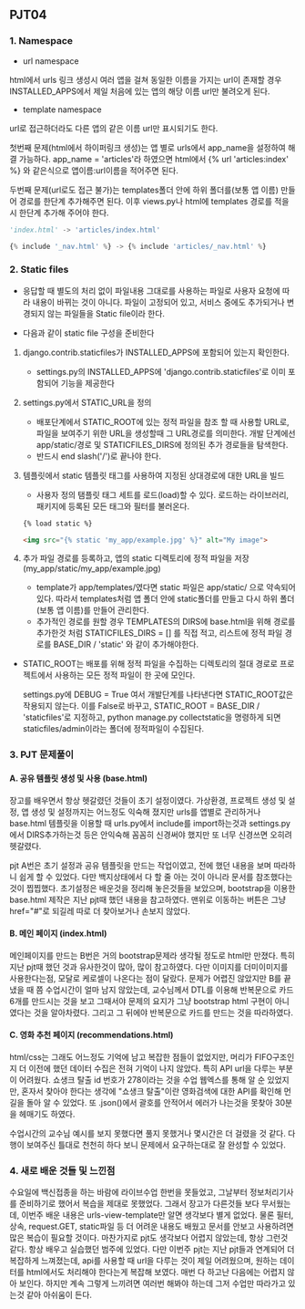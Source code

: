 ## PJT04

### 1. Namespace

- url namespace

html에서 urls 링크 생성시 여러 앱을 걸쳐 동일한 이름을 가지는 url이 존재할 경우 INSTALLED_APPS에서 제일 처음에 있는 앱의 해당 이름 url만 불려오게 된다.

- template namespace

url로 접근하더라도 다른 앱의 같은 이름 url만 표시되기도 한다.



첫번째 문제(html에서 하이퍼링크 생성)는 앱 별로 urls에서 app_name을 설정하여 해결 가능하다. app_name = 'articles'라 하였으면 html에서 {% url 'articles:index' %} 와 같은식으로 앱이름:url이름을 적어주면 된다.

두번째 문제(url로도 접근 불가)는 templates폴더 안에 하위 폴더를(보통 앱 이름) 만들어 경로를 한단계 추가해주면 된다. 이후 views.py나 html에 templates 경로를 적을 시 한단계 추가해 주어야 한다. 

```python
'index.html' -> 'articles/index.html'

{% include '_nav.html' %} -> {% include 'articles/_nav.html' %}
```



### 2. Static files

- 응답할 때 별도의 처리 없이 파일내용 그대로를 사용하는 파일로 사용자 요청에 따라 내용이 바뀌는 것이 아니다. 파일이 고정되어 있고, 서비스 중에도 추가되거나 변경되지 않는 파일들을 Static file이라 한다.

- 다음과 같이 static file 구성을 준비한다

1. django.contrib.staticfiles가 INSTALLED_APPS에 포함되어 있는지 확인한다.
   - settings.py의 INSTALLED_APPS에 'django.contrib.staticfiles'로 이미 포함되어 기능을 제공한다



2. settings.py에서 STATIC_URL을 정의
   - 배포단계에서 STATIC_ROOT에 있는 정적 파일을 참조 할 때 사용할 URL로, 파일을 보여주기 위한 URL을 생성할때 그 URL경로를 의미한다. 개발 단계에선 app/static/경로 및 STATICFILES_DIRS에 정의된 추가 경로들을 탐색한다.
   - 반드시 end slash('/')로 끝나야 한다.



3. 템플릿에서 static 템플릿 태그를 사용하여 지정된 상대경로에 대한 URL을 빌드

   - 사용자 정의 탬플릿 태그 세트를 로드(load)할 수 있다. 로드하는 라이브러리, 패키지에 등록된 모든 태그와 필터를 불러온다.

   ```html
   {% load static %}
   
   <img src="{% static 'my_app/example.jpg' %}" alt="My image">
   ```




4. 추가 파일 경로를 등록하고, 앱의 static 디렉토리에 정적 파일을 저장 (my_app/static/my_app/example.jpg)
   - template가 app/templates/였다면 static 파일은 app/static/ 으로 약속되어 있다. 따라서 templates처럼 앱 폴더 안에 static폴더를 만들고 다시 하위 폴더(보통 앱 이름)를 만들어 관리한다.
   - 추가적인 경로를 원할 경우 TEMPLATES의 DIRS에 base.html을 위해 경로를 추가한것 처럼 STATICFILES_DIRS = [] 를 직접 적고, 리스트에 정적 파일 경로를 BASE_DIR / 'static' 와 같이 추가해야한다.



- STATIC_ROOT는 배포를 위해 정적 파일을 수집하는 디렉토리의 절대 경로로 프로젝트에서 사용하는 모든 정적 파일이 한 곳에 모인다.

  settings.py에 DEBUG = True 여서 개발단계를 나타낸다면 STATIC_ROOT값은 작용되지 않는다. 이를 False로 바꾸고, STATIC_ROOT = BASE_DIR / 'staticfiles'로 지정하고, python manage.py collectstatic을 명령하게 되면 staticfiles/admin이라는 폴더에 정적파일이 수집된다.



### 3. PJT 문제풀이
#### A. 공유 템플릿 생성 및 사용 (base.html)

장고를 배우면서 항상 헷갈렸던 것들이 초기 설정이였다. 가상환경, 프로젝트 생성 및 설정, 앱 생성 및 설정까지는 어느정도 익숙해 졌지만 urls를 앱별로 관리하거나 base.html 템플릿을 이용할 때 urls.py에서 include를 import하는것과 settings.py 에서 DIRS추가하는것 등은 안익숙해 꼼꼼히 신경써야 했지만 또 너무 신경쓰면 오히려 헷갈렸다.

pjt A번은 초기 설정과 공유 템플릿을 만드는 작업이였고, 전에 했던 내용을 보며 따라하니 쉽게 할 수 있었다. 다만 백지상태에서 다 할 줄 아는 것이 아니라 문서를 참조했다는 것이 찝찝했다. 초기설정은 배운것을 정리해 놓은것들을 보았으며, bootstrap을 이용한 base.html 제작은 지난 pjt때 했던 내용을 참고하였다. 맨위로 이동하는 버튼은 그냥 href="#"로 되길레 따로 더 찾아보거나 손보지 않았다.



#### B. 메인 페이지 (index.html)

메인페이지를 만드는 B번은 거의 bootstrap문제라 생각될 정도로 html만 만졌다. 특히 지난 pjt때 했던 것과 유사한것이 많아, 많이 참고하였다. 다만 이미지를 더미이미지를 사용한다는점, 모달로 케로셀이 나온다는 점이 달랐다. 문제가 어렵진 않았지만 B를 끝냈을 때 쯤 수업시간이 얼마 남지 않았는데, 교수님께서 DTL를 이용해 반복문으로 카드 6개를 만드시는 것을 보고 그때서야 문제의 요지가 그냥 bootstrap html 구현이 아니였다는 것을 알아차렸다. 그리고 그 뒤에야 반복문으로 카드를 만드는 것을 따라하였다.



#### C. 영화 추천 페이지 (recommendations.html)

html/css는 그래도 어느정도 기억에 남고 복잡한 점들이 없었지만, 머리가 FIFO구조인지 더 이전에 했던 데이터 수집은 전혀 기억이 나지 않았다. 특히 API url을 다루는 부분이 어려웠다. 쇼생크 탈출 id 번호가 278이라는 것을 수업 웹엑스를 통해 알 순 있었지만, 혼자서 찾아야 한다는 생각에 "쇼생크 탈출"이란 영화검색에 대한 API를 확인해 먼길을 돌아 알 수 있었다. 또 .json()에서 괄호를 안적어서 에러가 나는것을 못찾아 30분을 헤매기도 하였다.

수업시간의 교수님 예시를 보지 못했다면 풀지 못했거나 몇시간은 더 걸렸을 것 같다. 다행이 보여주신 틀대로 천천히 하다 보니 문제에서 요구하는대로 잘 완성할 수 있었다.



### 4. 새로 배운 것들 및 느낀점

수요일에 백신접종을 하는 바람에 라이브수업 한번을 못들었고, 그날부터 정보처리기사를 준비하기로 했어서 복습을 제대로 못했었다. 그래서 장고가 다른것들 보다 무서웠는데, 이번주 배운 내용은 urls-view-template만 알면 생각보다 별게 없었다. 물론 필터, 상속, request.GET, static파일 등 더 어려운 내용도 배웠고 문서를 안보고 사용하려면 많은 복습이 필요할 것이다. 마찬가지로 pjt도 생각보다 어렵지 않았는데, 항상 그런것 같다. 항상 배우고 실습했던 범주에 있었다. 다만 이번주 pjt는 지난 pjt들과 연계되어 더 복잡하게 느껴졌는데, api를 사용할 때 url을 다루는 것이 제일 어려웠으며, 원하는 데이터를 html에서도 처리해야 한다는게 복잡해 보였다. 매번 다 하고난 다음에는 어렵지 않아 보인다. 하지만 계속 그렇게 느끼려면 여러번 해봐야 하는데 그저 수업만 따라가고 있는것 같아 아쉬움이 든다.

